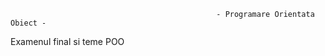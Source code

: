                                                   - Programare Orientata Obiect -

Examenul final si teme POO
